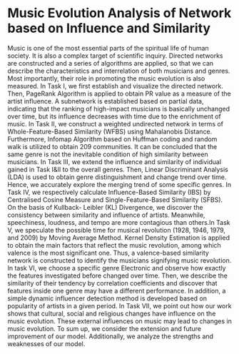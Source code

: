 # Music Evolution Analysis of Network based on Influence and Similarity
Music is one of the most essential parts of the spiritual life of human society. It is also a complex
target of scientific inquiry. Directed networks are constructed and a series of algorithms are
applied, so that we can describe the characteristics and interrelation of both musicians and
genres. Most importantly, their role in promoting the music evolution is also measured.
In Task I, we first establish and visualize the directed network. Then, PageRank Algorithm
is applied to obtain PR value as a measure of the artist influence. A subnetwork is established
based on partial data, indicating that the ranking of high-impact musicians is basically unchanged
over time, but its influence decreases with time due to the enrichment of music.
In Task II, we construct a weighted undirected network in terms of Whole-Feature-Based
Similarity (WFBS) using Mahalanobis Distance. Furthermore, Infomap Algorithm based on
Huffman coding and random walk is utilized to obtain 209 communities. It can be concluded
that the same genre is not the inevitable condition of high similarity between musicians.
In Task III, we extend the influence and similarity of individual gained in Task I&II to
the overall genres. Then, Linear Discriminant Analysis (LDA) is used to obtain genre
distinguishment and change trend over time. Hence, we accurately explore the merging trend
of some specific genres.
In Task IV, we respectively calculate Influence-Based Similarity (IBS) by Centralised
Cosine Measure and Single-Feature-Based Similarity (SFBS). On the basis of Kullback-
Leibler (KL) Divergence, we discover the consistency between similarity and influence of
artists. Meanwhile, speechiness, loudness, and tempo are more contagious than others.In Task V, we speculate the possible time for musical revolution (1928, 1946, 1979, and
2009) by Moving Average Method. Kernel Density Estimation is applied to obtain the main
factors that reflect the music revolution, among which valence is the most significant one. Thus,
a valence-based similarity network is constructed to identify the musicians signifying music
revolution.
In task VI, we choose a specific genre Electronic and observe how exactly the features
investigated before changed over time. Then, we describe the similarity of their tendency
by correlation coefficients and discover that features inside one genre may have a different
performance. In addition, a simple dynamic influencer detection method is developed based on
popularity of artists in a given period.
In Task VII, we point out how our work shows that cultural, social and religious changes
have influence on the music evolution. These external influences on music may lead to changes
in music evolution.
To sum up, we consider the extension and future improvement of our model. Additionally,
we analyze the strengths and weaknesses of our model.
